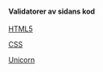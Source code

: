 #### Validatorer av sidans kod


[HTML5](http://validator.w3.org/check/referer/)

[CSS](http://jigsaw.w3.org/css-validator/check/referer)

[Unicorn](http://validator.w3.org/unicorn/check?ucn_uri=referer&amp;ucn_task=conformance) 
